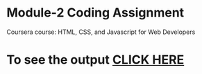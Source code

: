 

# Module-2 Coding Assignment

Coursera course: HTML, CSS, and Javascript for Web Developers

# To see the output [CLICK HERE](https://mohitxv.github.io/Coursera-HTML-CSS-and-JavaScript-for-Web-Developers/Assignments/module-2/index.html)

